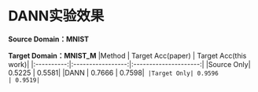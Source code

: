 # DANN实验效果


**Source Domain：MNIST** 

**Target Domain：MNIST_M**
|Method     | Target Acc(paper) | Target Acc(this work)|
|:----------:|:-----------------:|:---------------------:|
|Source Only| 0.5225            | 0.5581|
|DANN       | 0.7666            | 0.7598|``````
|Target Only| 0.9596            | 0.9519|``````
